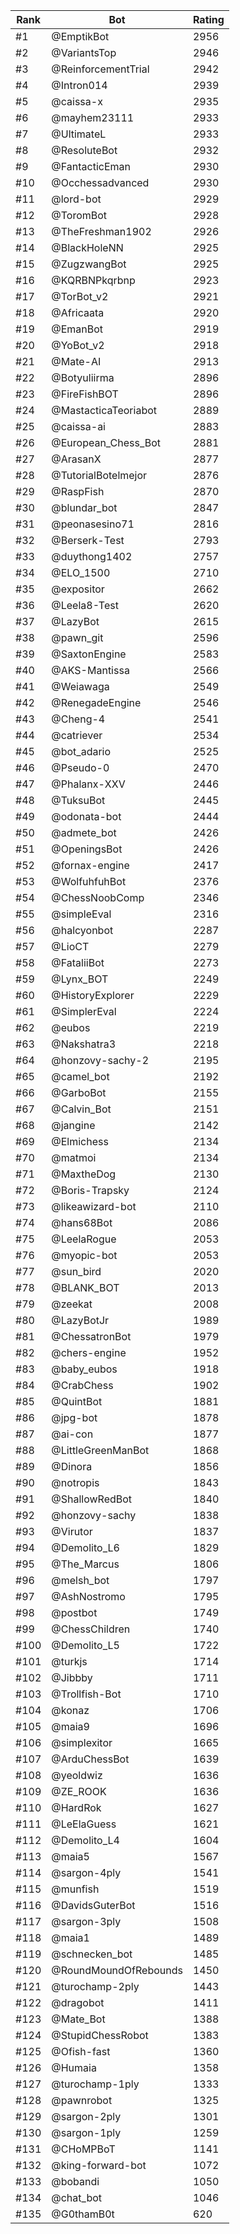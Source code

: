 Rank|Bot|Rating
---|---|---
#1|@EmptikBot|2956
#2|@VariantsTop|2946
#3|@ReinforcementTrial|2942
#4|@Intron014|2939
#5|@caissa-x|2935
#6|@mayhem23111|2933
#7|@UltimateL|2933
#8|@ResoluteBot|2932
#9|@FantacticEman|2930
#10|@Occhessadvanced|2930
#11|@lord-bot|2929
#12|@ToromBot|2928
#13|@TheFreshman1902|2926
#14|@BlackHoleNN|2925
#15|@ZugzwangBot|2925
#16|@KQRBNPkqrbnp|2923
#17|@TorBot_v2|2921
#18|@Africaata|2920
#19|@EmanBot|2919
#20|@YoBot_v2|2918
#21|@Mate-AI|2913
#22|@Botyuliirma|2896
#23|@FireFishBOT|2896
#24|@MastacticaTeoriabot|2889
#25|@caissa-ai|2883
#26|@European_Chess_Bot|2881
#27|@ArasanX|2877
#28|@TutorialBotelmejor|2876
#29|@RaspFish|2870
#30|@blundar_bot|2847
#31|@peonasesino71|2816
#32|@Berserk-Test|2793
#33|@duythong1402|2757
#34|@ELO_1500|2710
#35|@expositor|2662
#36|@Leela8-Test|2620
#37|@LazyBot|2615
#38|@pawn_git|2596
#39|@SaxtonEngine|2583
#40|@AKS-Mantissa|2566
#41|@Weiawaga|2549
#42|@RenegadeEngine|2546
#43|@Cheng-4|2541
#44|@catriever|2534
#45|@bot_adario|2525
#46|@Pseudo-0|2470
#47|@Phalanx-XXV|2446
#48|@TuksuBot|2445
#49|@odonata-bot|2444
#50|@admete_bot|2426
#51|@OpeningsBot|2426
#52|@fornax-engine|2417
#53|@WolfuhfuhBot|2376
#54|@ChessNoobComp|2346
#55|@simpleEval|2316
#56|@halcyonbot|2287
#57|@LioCT|2279
#58|@FataliiBot|2273
#59|@Lynx_BOT|2249
#60|@HistoryExplorer|2229
#61|@SimplerEval|2224
#62|@eubos|2219
#63|@Nakshatra3|2218
#64|@honzovy-sachy-2|2195
#65|@camel_bot|2192
#66|@GarboBot|2155
#67|@Calvin_Bot|2151
#68|@jangine|2142
#69|@Elmichess|2134
#70|@matmoi|2134
#71|@MaxtheDog|2130
#72|@Boris-Trapsky|2124
#73|@likeawizard-bot|2110
#74|@hans68Bot|2086
#75|@LeelaRogue|2053
#76|@myopic-bot|2053
#77|@sun_bird|2020
#78|@BLANK_BOT|2013
#79|@zeekat|2008
#80|@LazyBotJr|1989
#81|@ChessatronBot|1979
#82|@chers-engine|1952
#83|@baby_eubos|1918
#84|@CrabChess|1902
#85|@QuintBot|1881
#86|@jpg-bot|1878
#87|@ai-con|1877
#88|@LittleGreenManBot|1868
#89|@Dinora|1856
#90|@notropis|1843
#91|@ShallowRedBot|1840
#92|@honzovy-sachy|1838
#93|@Virutor|1837
#94|@Demolito_L6|1829
#95|@The_Marcus|1806
#96|@melsh_bot|1797
#97|@AshNostromo|1795
#98|@postbot|1749
#99|@ChessChildren|1740
#100|@Demolito_L5|1722
#101|@turkjs|1714
#102|@Jibbby|1711
#103|@Trollfish-Bot|1710
#104|@konaz|1706
#105|@maia9|1696
#106|@simplexitor|1665
#107|@ArduChessBot|1639
#108|@yeoldwiz|1636
#109|@ZE_ROOK|1636
#110|@HardRok|1627
#111|@LeElaGuess|1621
#112|@Demolito_L4|1604
#113|@maia5|1567
#114|@sargon-4ply|1541
#115|@munfish|1519
#116|@DavidsGuterBot|1516
#117|@sargon-3ply|1508
#118|@maia1|1489
#119|@schnecken_bot|1485
#120|@RoundMoundOfRebounds|1450
#121|@turochamp-2ply|1443
#122|@dragobot|1411
#123|@Mate_Bot|1388
#124|@StupidChessRobot|1383
#125|@Ofish-fast|1360
#126|@Humaia|1358
#127|@turochamp-1ply|1333
#128|@pawnrobot|1325
#129|@sargon-2ply|1301
#130|@sargon-1ply|1259
#131|@CHoMPBoT|1141
#132|@king-forward-bot|1072
#133|@bobandi|1050
#134|@chat_bot|1046
#135|@G0thamB0t|620
